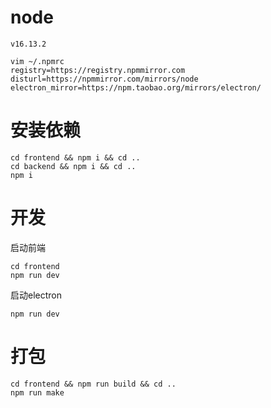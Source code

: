 # node
```
v16.13.2

vim ~/.npmrc
registry=https://registry.npmmirror.com
disturl=https://npmmirror.com/mirrors/node
electron_mirror=https://npm.taobao.org/mirrors/electron/
```

# 安装依赖
```
cd frontend && npm i && cd ..
cd backend && npm i && cd ..
npm i
```

# 开发
启动前端
```
cd frontend
npm run dev
```

启动electron
```
npm run dev
```

# 打包
```
cd frontend && npm run build && cd ..
npm run make
```